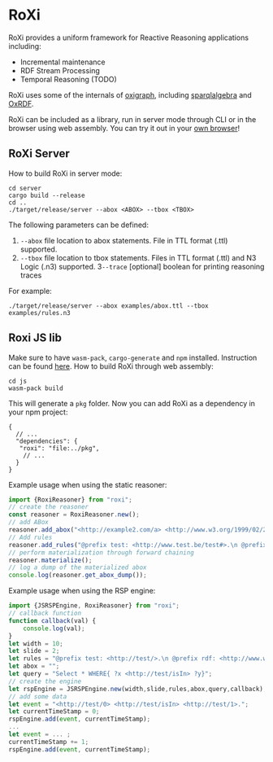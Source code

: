 # RoXi

RoXi provides a uniform framework for Reactive Reasoning applications including:
- Incremental maintenance
- RDF Stream Processing
- Temporal Reasoning (TODO)

RoXi uses some of the internals of [oxigraph](https://github.com/oxigraph/oxigraph), including [sparqlalgebra](https://crates.io/crates/spargebra) and [OxRDF](https://crates.io/crates/oxrdf).


RoXi can be included as a library, run in server mode through CLI or in the browser using web assembly.
You can try it out in your [own browser](https://pbonte.github.io/roxi/index.html)!

## RoXi Server

How to build RoXi in server mode:
```
cd server
cargo build --release
cd ..
./target/release/server --abox <ABOX> --tbox <TBOX> 
```
The following parameters can be defined:
1. `--abox` file location to abox statements. File in TTL format (.ttl) supported.
2. `--tbox` file location to tbox statements. Files in TTL format (.ttl) and N3 Logic (.n3) supported.
3`--trace` [optional] boolean for printing reasoning traces 

For example:
```
./target/release/server --abox examples/abox.ttl --tbox examples/rules.n3 
```

## Roxi JS lib
Make sure to have `wasm-pack`, `cargo-generate` and `npm` installed. Instruction can be found [here](https://rustwasm.github.io/book/game-of-life/setup.html).
How to build RoXi through web assembly:
```
cd js
wasm-pack build
```
This will generate a `pkg` folder. Now you can add RoXi as a dependency in your npm project:
```
{
  // ...
  "dependencies": {
   "roxi": "file:../pkg",
    // ...
  }
}
```
Example usage when using the static reasoner:
```javascript
import {RoxiReasoner} from "roxi";
// create the reasoner
const reasoner = RoxiReasoner.new();
// add ABox 
reasoner.add_abox("<http://example2.com/a> <http://www.w3.org/1999/02/22-rdf-syntax-ns#type> <http://www.test.be/test#SubClass> .");
// Add rules
reasoner.add_rules("@prefix test: <http://www.test.be/test#>.\n @prefix rdf: <http://www.w3.org/1999/02/22-rdf-syntax-ns#>.\n {?s rdf:type test:SubClass. }=>{?s rdf:type test:SuperType.}");
// perform materialization through forward chaining
reasoner.materialize();
// log a dump of the materialized abox
console.log(reasoner.get_abox_dump());
```
Example usage when using the RSP engine:
```javascript
import {JSRSPEngine, RoxiReasoner} from "roxi";
// callback function
function callback(val) {
    console.log(val);
}
let width = 10;
let slide = 2;
let rules = "@prefix test: <http://test/>.\n @prefix rdf: <http://www.w3.org/1999/02/22-rdf-syntax-ns#>.\n {?x test:isIn ?y. ?y test:isIn ?z. }=>{?x test:isIn ?z.}";
let abox = "";
let query = "Select * WHERE{ ?x <http://test/isIn> ?y}";
// create the engine
let rspEngine = JSRSPEngine.new(width,slide,rules,abox,query,callback);
// add some data
let event = "<http://test/0> <http://test/isIn> <http://test/1>.";
let currentTimeStamp = 0;
rspEngine.add(event, currentTimeStamp);
...
let event = ... ;
currentTimeStamp += 1;
rspEngine.add(event, currentTimeStamp);


```

